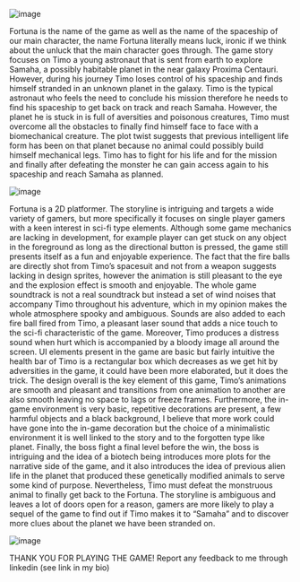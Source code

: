 ![image](https://user-images.githubusercontent.com/44699188/170744078-7fabff37-d0de-4980-b5f0-22309501051e.png)

Fortuna is the name of the game as well as the name of the spaceship of our main character, the 
name Fortuna literally means luck, ironic if we think about the unluck that the main character goes 
through. The game story focuses on Timo a young astronaut that is sent from earth to explore 
Samaha, a possibly habitable planet in the near galaxy Proxima Centauri. However, during his 
journey Timo loses control of his spaceship and finds himself stranded in an unknown planet in the 
galaxy. Timo is the typical astronaut who feels the need to conclude his mission therefore he needs 
to find his spaceship to get back on track and reach Samaha. However, the planet he is stuck in is full 
of aversities and poisonous creatures, Timo must overcome all the obstacles to finally find himself 
face to face with a biomechanical creature. The plot twist suggests that previous intelligent life form 
has been on that planet because no animal could possibly build himself mechanical legs. Timo has to 
fight for his life and for the mission and finally after defeating the monster he can gain access again 
to his spaceship and reach Samaha as planned.

![image](https://user-images.githubusercontent.com/44699188/170744472-7c74363d-3aa6-4153-808e-f1be42049fdd.png)

Fortuna is a 2D platformer. The storyline is intriguing and targets a wide variety of gamers, but more specifically it focuses on 
single player gamers with a keen interest in sci-fi type elements. Although some game mechanics are 
lacking in development, for example player can get stuck on any object in the foreground as long as 
the directional button is pressed, the game still presents itself as a fun and enjoyable experience. 
The fact that the fire balls are directly shot from Timo’s spacesuit and not from a weapon suggests 
lacking in design sprites, however the animation is still pleasant to the eye and the explosion effect is 
smooth and enjoyable. The whole game soundtrack is not a real soundtrack but instead a set of wind 
noises that accompany Timo throughout his adventure, which in my opinion makes the whole 
atmosphere spooky and ambiguous. Sounds are also added to each fire ball fired from Timo, a 
pleasant laser sound that adds a nice touch to the sci-fi characteristic of the game. Moreover, Timo 
produces a distress sound when hurt which is accompanied by a bloody image all around the screen. 
UI elements present in the game are basic but fairly intuitive the health bar of Timo is a rectangular 
box which decreases as we get hit by adversities in the game, it could have been more elaborated,
but it does the trick. The design overall is the key element of this game, Timo’s animations are 
smooth and pleasant and transitions from one animation to another are also smooth leaving no 
space to lags or freeze frames. Furthermore, the in-game environment is very basic, repetitive
decorations are present, a few harmful objects and a black background, I believe that more work 
could have gone into the in-game decoration but the choice of a minimalistic environment it is well 
linked to the story and to the forgotten type like planet. Finally, the boss fight a final level before the 
win, the boss is intriguing and the idea of a biotech being introduces more plots for the narrative 
side of the game, and it also introduces the idea of previous alien life in the planet that produced 
these genetically modified animals to serve some kind of purpose. Nevertheless, Timo must defeat 
the monstruous animal to finally get back to the Fortuna. The storyline is ambiguous and leaves a lot 
of doors open for a reason, gamers are more likely to play a sequel of the game to find out if Timo 
makes it to “Samaha” and to discover more clues about the planet we have been stranded on.

![image](https://user-images.githubusercontent.com/44699188/170744557-69cc329f-7325-4f8c-856f-30985a91d341.png)

THANK YOU FOR PLAYING THE GAME! Report any feedback to me through linkedin (see link in my bio)
